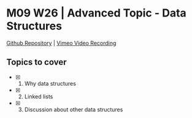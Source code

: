 # M09 W26 | Advanced Topic - Data Structures
[Github Repository](https://github.com/Alfredo08/Cohort-December-11-2023/tree/main/W26M09%20-%20Advanced%20Topic%20-%20Data%20Structures) | [Vimeo Video Recording](https://vimeo.com/961565564/01ec18b442?share=copy)

## Topics to cover 

* [X] 1. Why data structures
* [X] 2. Linked lists
* [X] 3. Discussion about other data structures
